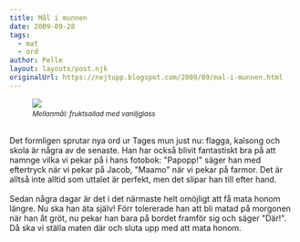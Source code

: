 ```yaml
---
title: Mål i munnen
date: 2009-09-28
tags: 
  - mat
  - ord	
author: Pelle
layout: layouts/post.njk
originalUrl: https://nejtupp.blogspot.com/2009/09/mal-i-munnen.html
---
```


<figure>
	<img src="../../../../img/_MG_8632_1024pix.jpg" style="cursor: move;" border="0"><span style="font-family:inherit;"><br></span></a><span style="font-size:85%;"><i>Mellanmål: fruktsallad med vaniljglass</i></figcaption>
</figure><br>Det formligen sprutar nya ord ur Tages mun just nu: flagga, kalsong och skola är några av de senaste. Han har också blivit fantastiskt bra på att namnge vilka vi pekar på i hans fotobok: "Papopp!" säger han med eftertryck när vi pekar på Jacob, "Maamo" när vi pekar på farmor. Det är alltså inte alltid som uttalet är perfekt, men det slipar han till efter hand.<br><br>Sedan några dagar är det i det närmaste helt omöjligt att få mata honom längre. Nu ska han äta själv! Förr tolererade han att bli matad på morgonen när han åt gröt, nu pekar han bara på bordet framför sig och säger "Där!". Då ska vi ställa maten där och sluta upp med att mata honom.
